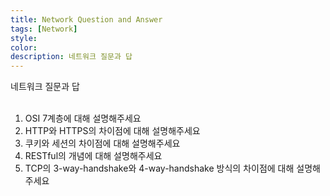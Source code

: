 ```yaml
---
title: Network Question and Answer
tags: [Network]
style:
color:
description: 네트워크 질문과 답
---
```

네트워크 질문과 답<br><br>

1. OSI 7계층에 대해 설명해주세요
2. HTTP와 HTTPS의 차이점에 대해 설명해주세요
3. 쿠키와 세션의 차이점에 대해 설명해주세요
4. RESTful의 개념에 대해 설명해주세요
5. TCP의 3-way-handshake와 4-way-handshake 방식의 차이점에 대해 설명해주세요